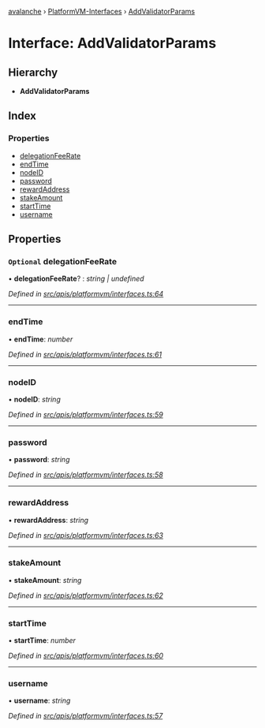 [avalanche](../README.md) › [PlatformVM-Interfaces](../modules/platformvm_interfaces.md) › [AddValidatorParams](platformvm_interfaces.addvalidatorparams.md)

# Interface: AddValidatorParams

## Hierarchy

* **AddValidatorParams**

## Index

### Properties

* [delegationFeeRate](platformvm_interfaces.addvalidatorparams.md#optional-delegationfeerate)
* [endTime](platformvm_interfaces.addvalidatorparams.md#endtime)
* [nodeID](platformvm_interfaces.addvalidatorparams.md#nodeid)
* [password](platformvm_interfaces.addvalidatorparams.md#password)
* [rewardAddress](platformvm_interfaces.addvalidatorparams.md#rewardaddress)
* [stakeAmount](platformvm_interfaces.addvalidatorparams.md#stakeamount)
* [startTime](platformvm_interfaces.addvalidatorparams.md#starttime)
* [username](platformvm_interfaces.addvalidatorparams.md#username)

## Properties

### `Optional` delegationFeeRate

• **delegationFeeRate**? : *string | undefined*

*Defined in [src/apis/platformvm/interfaces.ts:64](https://github.com/ava-labs/avalanchejs/blob/5511161/src/apis/platformvm/interfaces.ts#L64)*

___

###  endTime

• **endTime**: *number*

*Defined in [src/apis/platformvm/interfaces.ts:61](https://github.com/ava-labs/avalanchejs/blob/5511161/src/apis/platformvm/interfaces.ts#L61)*

___

###  nodeID

• **nodeID**: *string*

*Defined in [src/apis/platformvm/interfaces.ts:59](https://github.com/ava-labs/avalanchejs/blob/5511161/src/apis/platformvm/interfaces.ts#L59)*

___

###  password

• **password**: *string*

*Defined in [src/apis/platformvm/interfaces.ts:58](https://github.com/ava-labs/avalanchejs/blob/5511161/src/apis/platformvm/interfaces.ts#L58)*

___

###  rewardAddress

• **rewardAddress**: *string*

*Defined in [src/apis/platformvm/interfaces.ts:63](https://github.com/ava-labs/avalanchejs/blob/5511161/src/apis/platformvm/interfaces.ts#L63)*

___

###  stakeAmount

• **stakeAmount**: *string*

*Defined in [src/apis/platformvm/interfaces.ts:62](https://github.com/ava-labs/avalanchejs/blob/5511161/src/apis/platformvm/interfaces.ts#L62)*

___

###  startTime

• **startTime**: *number*

*Defined in [src/apis/platformvm/interfaces.ts:60](https://github.com/ava-labs/avalanchejs/blob/5511161/src/apis/platformvm/interfaces.ts#L60)*

___

###  username

• **username**: *string*

*Defined in [src/apis/platformvm/interfaces.ts:57](https://github.com/ava-labs/avalanchejs/blob/5511161/src/apis/platformvm/interfaces.ts#L57)*
